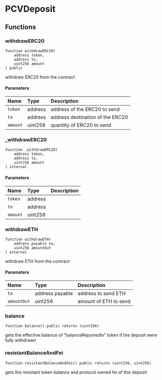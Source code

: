 # PCVDeposit

## Functions

### withdrawERC20

```solidity
function withdrawERC20(
    address token,
    address to,
    uint256 amount
) public
```

withdraw ERC20 from the contract

#### Parameters

| Name | Type | Description |
| :--- | :--- | :---------- |
| `token` | address | address of the ERC20 to send |
| `to` | address | address destination of the ERC20 |
| `amount` | uint256 | quantity of ERC20 to send |

### _withdrawERC20

```solidity
function _withdrawERC20(
    address token,
    address to,
    uint256 amount
) internal
```

#### Parameters

| Name | Type | Description |
| :--- | :--- | :---------- |
| `token` | address |  |
| `to` | address |  |
| `amount` | uint256 |  |

### withdrawETH

```solidity
function withdrawETH(
    address payable to,
    uint256 amountOut
) external
```

withdraw ETH from the contract

#### Parameters

| Name | Type | Description |
| :--- | :--- | :---------- |
| `to` | address payable | address to send ETH |
| `amountOut` | uint256 | amount of ETH to send |

### balance

```solidity
function balance() public returns (uint256)
```

gets the effective balance of "balanceReportedIn" token if the deposit were fully withdrawn

### resistantBalanceAndFei

```solidity
function resistantBalanceAndFei() public returns (uint256, uint256)
```

gets the resistant token balance and protocol owned fei of this deposit

